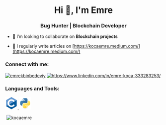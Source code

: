 <h1 align="center">Hi 👋, I'm Emre</h1>
<h3 align="center">Bug Hunter | Blockchain Developer</h3>

- 👯 I’m looking to collaborate on **Blockchain projects**

- 📝 I regularly write articles on [https://kocaemre.medium.com/](https://kocaemre.medium.com/)

<h3 align="left">Connect with me:</h3>
<p align="left">
<a href="https://twitter.com/emrekbinbedeviy" target="blank"><img align="center" src="https://raw.githubusercontent.com/rahuldkjain/github-profile-readme-generator/master/src/images/icons/Social/twitter.svg" alt="emrekbinbedeviy" height="30" width="40" /></a>
<a href="https://linkedin.com/in/https://www.linkedin.com/in/emre-koca-333283253/" target="blank"><img align="center" src="https://raw.githubusercontent.com/rahuldkjain/github-profile-readme-generator/master/src/images/icons/Social/linked-in-alt.svg" alt="https://www.linkedin.com/in/emre-koca-333283253/" height="30" width="40" /></a>
</p>

<h3 align="left">Languages and Tools:</h3>
<p align="left"> <a href="https://www.cprogramming.com/" target="_blank" rel="noreferrer"> <img src="https://raw.githubusercontent.com/devicons/devicon/master/icons/c/c-original.svg" alt="c" width="40" height="40"/> </a> <a href="https://www.python.org" target="_blank" rel="noreferrer"> <img src="https://raw.githubusercontent.com/devicons/devicon/master/icons/python/python-original.svg" alt="python" width="40" height="40"/> </a> </p>

<p>&nbsp;<img align="center" src="https://github-readme-stats.vercel.app/api?username=kocaemre&show_icons=true&locale=en" alt="kocaemre" /></p>
